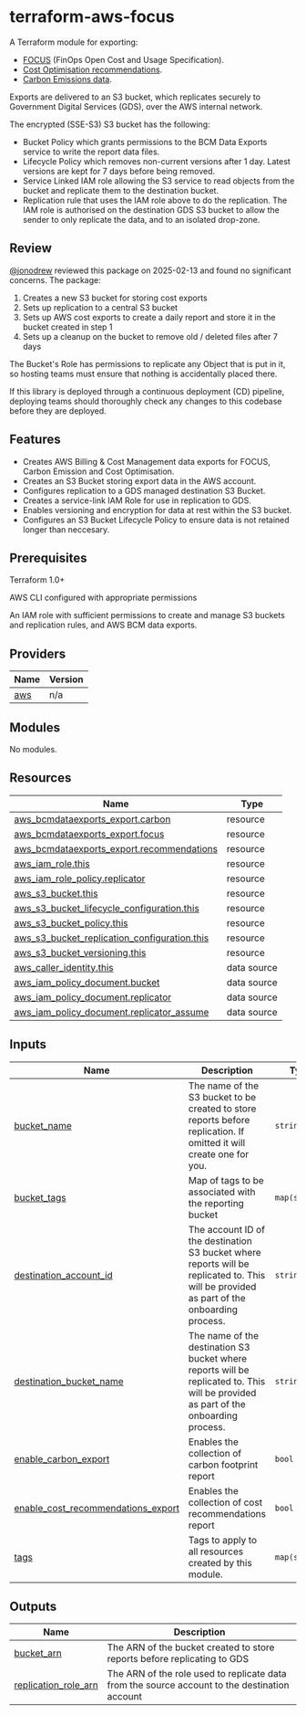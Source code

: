 # terraform-aws-focus

A Terraform module for exporting:
* [FOCUS](https://focus.finops.org/) (FinOps Open Cost and Usage Specification).
* [Cost Optimisation recommendations](https://aws.amazon.com/blogs/aws-cloud-financial-management/generate-your-cost-optimization-reports-with-data-exports-for-cost-optimization-hub/).
* [Carbon Emissions data](https://aws.amazon.com/blogs/aws-cloud-financial-management/export-and-visualize-carbon-emissions-data-from-your-aws-accounts/).

Exports are delivered to an S3 bucket, which replicates securely to Government Digital Services (GDS), over the AWS internal network.

The encrypted (SSE-S3) S3 bucket has the following:
* Bucket Policy which grants permissions to the BCM Data Exports service to write the report data files.
* Lifecycle Policy which removes non-current versions after 1 day. Latest versions are kept for 7 days before being removed.
* Service Linked IAM role allowing the S3 service to read objects from the bucket and replicate them to the destination bucket.
* Replication rule that uses the IAM role above to do the replication. The IAM role is authorised on the destination GDS S3 bucket to allow the sender to only replicate the data, and to an isolated drop-zone.

## Review
[@jonodrew](https://github.com/jonodrew) reviewed this package on 2025-02-13 and found no significant concerns. The package:

1. Creates a new S3 bucket for storing cost exports
2. Sets up replication to a central S3 bucket
3. Sets up AWS cost exports to create a daily report and store it in the bucket created in step 1
4. Sets up a cleanup on the bucket to remove old / deleted files after 7 days

The Bucket's Role has permissions to replicate any Object that is put in it, so hosting teams must ensure that nothing is accidentally placed there. 

If this library is deployed through a continuous deployment (CD) pipeline, deploying teams should thoroughly check any changes to this codebase before they are deployed. 

## Features

* Creates AWS Billing & Cost Management data exports for FOCUS, Carbon Emission and Cost Optimisation.
* Creates an S3 Bucket storing export data in the AWS account.
* Configures replication to a GDS managed destination S3 Bucket.
* Creates a service-link IAM Role for use in replication to GDS.
* Enables versioning and encryption for data at rest within the S3 bucket.
* Configures an S3 Bucket Lifecycle Policy to ensure data is not retained longer than neccesary.

## Prerequisites

Terraform 1.0+

AWS CLI configured with appropriate permissions

An IAM role with sufficient permissions to create and manage S3 buckets and replication rules, and AWS BCM data exports.

## Providers

| Name | Version |
|------|---------|
| <a name="provider_aws"></a> [aws](#provider\_aws) | n/a |

## Modules

No modules.

## Resources

| Name | Type |
|------|------|
| [aws_bcmdataexports_export.carbon](https://registry.terraform.io/providers/hashicorp/aws/latest/docs/resources/bcmdataexports_export) | resource |
| [aws_bcmdataexports_export.focus](https://registry.terraform.io/providers/hashicorp/aws/latest/docs/resources/bcmdataexports_export) | resource |
| [aws_bcmdataexports_export.recommendations](https://registry.terraform.io/providers/hashicorp/aws/latest/docs/resources/bcmdataexports_export) | resource |
| [aws_iam_role.this](https://registry.terraform.io/providers/hashicorp/aws/latest/docs/resources/iam_role) | resource |
| [aws_iam_role_policy.replicator](https://registry.terraform.io/providers/hashicorp/aws/latest/docs/resources/iam_role_policy) | resource |
| [aws_s3_bucket.this](https://registry.terraform.io/providers/hashicorp/aws/latest/docs/resources/s3_bucket) | resource |
| [aws_s3_bucket_lifecycle_configuration.this](https://registry.terraform.io/providers/hashicorp/aws/latest/docs/resources/s3_bucket_lifecycle_configuration) | resource |
| [aws_s3_bucket_policy.this](https://registry.terraform.io/providers/hashicorp/aws/latest/docs/resources/s3_bucket_policy) | resource |
| [aws_s3_bucket_replication_configuration.this](https://registry.terraform.io/providers/hashicorp/aws/latest/docs/resources/s3_bucket_replication_configuration) | resource |
| [aws_s3_bucket_versioning.this](https://registry.terraform.io/providers/hashicorp/aws/latest/docs/resources/s3_bucket_versioning) | resource |
| [aws_caller_identity.this](https://registry.terraform.io/providers/hashicorp/aws/latest/docs/data-sources/caller_identity) | data source |
| [aws_iam_policy_document.bucket](https://registry.terraform.io/providers/hashicorp/aws/latest/docs/data-sources/iam_policy_document) | data source |
| [aws_iam_policy_document.replicator](https://registry.terraform.io/providers/hashicorp/aws/latest/docs/data-sources/iam_policy_document) | data source |
| [aws_iam_policy_document.replicator_assume](https://registry.terraform.io/providers/hashicorp/aws/latest/docs/data-sources/iam_policy_document) | data source |

## Inputs

| Name | Description | Type | Default | Required |
|------|-------------|------|---------|:--------:|
| <a name="input_bucket_name"></a> [bucket\_name](#input\_bucket\_name) | The name of the S3 bucket to be created to store reports before replication. If omitted it will create one for you. | `string` | `null` | no |
| <a name="input_bucket_tags"></a> [bucket\_tags](#input\_bucket\_tags) | Map of tags to be associated with the reporting bucket | `map(string)` | `{}` | no |
| <a name="input_destination_account_id"></a> [destination\_account\_id](#input\_destination\_account\_id) | The account ID of the destination S3 bucket where reports will be replicated to. This will be provided as part of the onboarding process. | `string` | n/a | yes |
| <a name="input_destination_bucket_name"></a> [destination\_bucket\_name](#input\_destination\_bucket\_name) | The name of the destination S3 bucket where reports will be replicated to. This will be provided as part of the onboarding process. | `string` | n/a | yes |
| <a name="input_enable_carbon_export"></a> [enable\_carbon\_export](#input\_enable\_carbon\_export) | Enables the collection of carbon footprint report | `bool` | `true` | no |
| <a name="input_enable_cost_recommendations_export"></a> [enable\_cost\_recommendations\_export](#input\_enable\_cost\_recommendations\_export) | Enables the collection of cost recommendations report | `bool` | `true` | no |
| <a name="input_tags"></a> [tags](#input\_tags) | Tags to apply to all resources created by this module. | `map(string)` | `{}` | no |

## Outputs

| Name | Description |
|------|-------------|
| <a name="output_bucket_arn"></a> [bucket\_arn](#output\_bucket\_arn) | The ARN of the bucket created to store reports before replicating to GDS |
| <a name="output_replication_role_arn"></a> [replication\_role\_arn](#output\_replication\_role\_arn) | The ARN of the role used to replicate data from the source account to the destination account |
